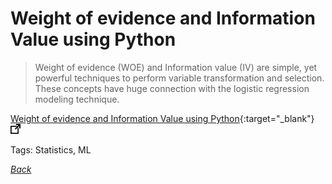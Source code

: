 # Weight of evidence and Information Value using Python

> Weight of evidence (WOE) and Information value (IV) are simple, yet powerful techniques to perform variable transformation and selection. These concepts have huge connection with the logistic regression modeling technique.

[Weight of evidence and Information Value using Python](https://medium.com/@sundarstyles89/weight-of-evidence-and-information-value-using-python-6f05072e83eb){:target="_blank"} ![external redirect](../../img/ext-redir.png)

Tags: Statistics, ML

[_Back_](../)
